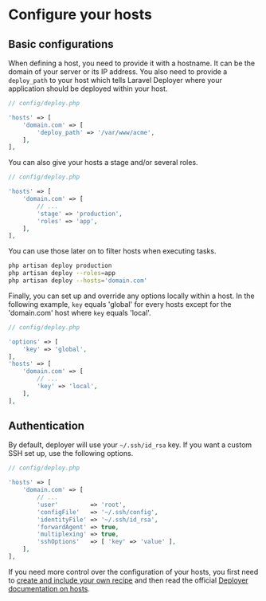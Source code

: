 # Configure your hosts

## Basic configurations

When defining a host, you need to provide it with a hostname. It can be the domain of your server or its IP address. You also need to provide a `deploy_path` to your host which tells Laravel Deployer where your application should be deployed within your host.

```php
// config/deploy.php

'hosts' => [
    'domain.com' => [
        'deploy_path' => '/var/www/acme',
    ],
],
```

You can also give your hosts a stage and/or several roles.

```php
// config/deploy.php

'hosts' => [
    'domain.com' => [
        // ...
        'stage' => 'production',
        'roles' => 'app',
    ],
],
```

You can use those later on to filter hosts when executing tasks.

```bash
php artisan deploy production
php artisan deploy --roles=app
php artisan deploy --hosts='domain.com'
```

Finally, you can set up and override any options locally within a host. In the following example, `key` equals 'global' for every hosts except for the 'domain.com' host where `key` equals 'local'.

```php
// config/deploy.php

'options' => [
    'key' => 'global',
],
'hosts' => [
    'domain.com' => [
        // ...
        'key' => 'local',
    ],
],
```

## Authentication

By default, deployer will use your `~/.ssh/id_rsa` key. If you want a custom SSH set up, use the following options.

```php
// config/deploy.php

'hosts' => [
    'domain.com' => [
        // ...
        'user'         => 'root',
        'configFile'   => '~/.ssh/config',
        'identityFile' => '~/.ssh/id_rsa',
        'forwardAgent' => true,
        'multiplexing' => true,
        'sshOptions'   => [ 'key' => 'value' ],
    ],
],
```

If you need more control over the configuration of your hosts, you first need to [create and include your own recipe](how-to-custom-recipes.md) and then read the official [Deployer documentation on hosts](https://deployer.org/docs/hosts).